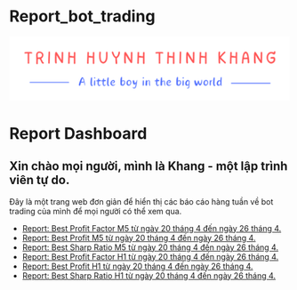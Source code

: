 # Report_bot_trading<!DOCTYPE html>
<html lang="en">
<head>
    <meta charset="UTF-8">
    <meta name="viewport" content="width=device-width, initial-scale=1.0">
    <title>Report Dashboard</title>
    <link rel="stylesheet" href="CSS/style.css">
</head>
<body>
    <div class="top-panel">
        <img src="Source/imgs/top_panel.png" alt="Top Panel Image">
    </div>
    <h1>Report Dashboard</h1>
    <h2>Xin chào mọi người, mình là Khang - một lập trình viên tự do.</h2>
    <p>Đây là một trang web đơn giản để hiển thị các báo cáo hàng tuần về bot trading của mình để mọi người có thể xem qua.</p>
    <ul>
        <li><a href="Source/report_best_profit_factor_m5_26_04/report_best_profit_factor_m5_26_04.html">Report: Best Profit Factor M5 từ ngày 20 tháng 4 đến ngày 26 tháng 4.</a></li>
        <li><a href="Source/report_best_profit_m5_26_04/report_best_profit_m5_26_04.html">Report: Best Profit M5 từ ngày 20 tháng 4 đến ngày 26 tháng 4.</a></li>
        <li><a href="Source/report_best_sharp_ratio_m5_26_04/report_best_sharp_ratio_m5_26_04.html">Report: Best Sharp Ratio M5 từ ngày 20 tháng 4 đến ngày 26 tháng 4.</a></li>
        <li><a href="Source/report_best_profit_factor_h1_26_04/report_best_profit_factor_h1_26_04.html">Report: Best Profit Factor H1 từ ngày 20 tháng 4 đến ngày 26 tháng 4.</a></li>
        <li><a href="Source/report_best_profit_h1_26_04/report_best_profit_h1_26_04.html">Report: Best Profit H1 từ ngày 20 tháng 4 đến ngày 26 tháng 4.</a></li>
        <li><a href="Source/report_best_sharp_ratio_h1_26_04/report_best_sharp_ratio_h1_26_04.html">Report: Best Sharp Ratio H1 từ ngày 20 tháng 4 đến ngày 26 tháng 4.</a></li>
    </ul>

</body>
</html>